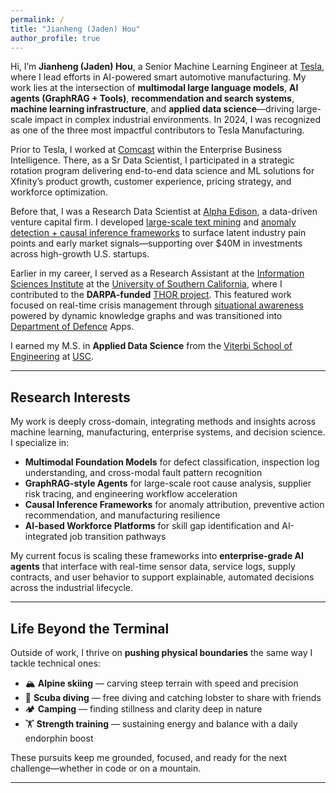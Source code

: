 ```yaml
---
permalink: /
title: "Jianheng (Jaden) Hou"
author_profile: true
---
```


Hi, I’m **Jianheng (Jaden) Hou**, a Senior Machine Learning Engineer at [Tesla](https://www.tesla.com/AI), where I lead efforts in AI-powered smart automotive manufacturing. My work lies at the intersection of **multimodal large language models**, **AI agents (GraphRAG + Tools)**, **recommendation and search systems**, **machine learning infrastructure**, and **applied data science**—driving large-scale impact in complex industrial environments. In 2024, I was recognized as one of the three most impactful contributors to Tesla Manufacturing.

Prior to Tesla, I worked at [Comcast](https://www.xfinity.com/overview) within the Enterprise Business Intelligence. There, as a Sr Data Scientist, I participated in a strategic rotation program delivering end-to-end data science and ML solutions for Xfinity’s product growth, customer experience, pricing strategy, and workforce optimization.

Before that, I was a Research Data Scientist at [Alpha Edison](https://www.alphaedison.com/), a data-driven venture capital firm. I developed [large-scale text mining](https://jianhenghou.github.io/Medical-Sieve/) and [anomaly detection + causal inference frameworks](https://jianhenghou.github.io/consumption-tracking-and-causal-analysis/) to surface latent industry pain points and early market signals—supporting over $40M in investments across high-growth U.S. startups.

Earlier in my career, I served as a Research Assistant at the [Information Sciences Institute](https://www.isi.edu/) at the [University of Southern California](https://www.usc.edu/), where I contributed to the **DARPA-funded** [THOR project](https://usc-isi-i2.github.io/thor/). This featured work focused on real-time crisis management through [situational awareness](https://researchoutreach.org/wp-content/uploads/2019/12/Mayank-Kejriwal.pdf) powered by dynamic knowledge graphs and was transitioned into [Department of Defence](https://www.defense.gov/)  Apps.

I earned my M.S. in **Applied Data Science** from the [Viterbi School of Engineering](https://viterbischool.usc.edu/) at [USC](https://www.usc.edu/).


---

## Research Interests
My work is deeply cross-domain, integrating methods and insights across machine learning, manufacturing, enterprise systems, and decision science. I specialize in:

<ul>
  <li><strong>Multimodal Foundation Models</strong> for defect classification, inspection log understanding, and cross-modal fault pattern recognition</li>
  <li><strong>GraphRAG-style Agents</strong> for large-scale root cause analysis, supplier risk tracing, and engineering workflow acceleration</li>
  <li><strong>Causal Inference Frameworks</strong> for anomaly attribution, preventive action recommendation, and manufacturing resilience</li>
  <li><strong>AI-based Workforce Platforms</strong> for skill gap identification and AI-integrated job transition pathways</li>
</ul>

My current focus is scaling these frameworks into **enterprise-grade AI agents** that interface with real-time sensor data, service logs, supply contracts, and user behavior to support explainable, automated decisions across the industrial lifecycle.

---

## Life Beyond the Terminal

Outside of work, I thrive on **pushing physical boundaries** the same way I tackle technical ones:

- 🏔️ **Alpine skiing** — carving steep terrain with speed and precision  
- 🌊 **Scuba diving** — free diving and catching lobster to share with friends  
- 🏕️ **Camping** — finding stillness and clarity deep in nature  
- 🏋️ **Strength training** — sustaining energy and balance with a daily endorphin boost  

These pursuits keep me grounded, focused, and ready for the next challenge—whether in code or on a mountain.

---
